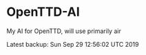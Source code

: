 # OpenTTD-AI
My AI for OpenTTD, will use primarily air

Latest backup: Sun Sep 29 12:56:02 UTC 2019
